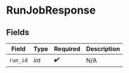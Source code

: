 # RunJobResponse


## Fields

| Field              | Type               | Required           | Description        |
| ------------------ | ------------------ | ------------------ | ------------------ |
| `run_id`           | *int*              | :heavy_check_mark: | N/A                |